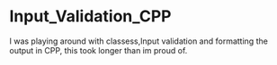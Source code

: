 # Input_Validation_CPP
I was playing around with classess,Input validation and formatting the output in CPP, this took longer than im proud of.
